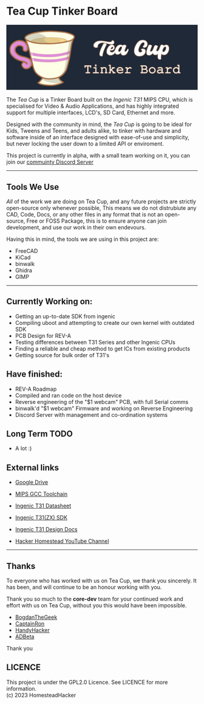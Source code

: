 # Tea Cup Tinker Board

![logo](https://github.com/HackerHomestead/teacup/blob/main/Artwork/TeaCupBanner.png)

The *Tea Cup* is a Tinker Board built on the *Ingenic T31* MIPS CPU, which is
specialised for Video & Audio Applications, and has highly integrated support
for multiple interfaces, LCD's, SD Card, Ethernet and more.

Designed with the community in mind, the *Tea Cup* is going to be ideal for
Kids, Tweens and Teens, and adults alike, to tinker with hardware and software
inside of an interface designed with ease-of-use and simplicity, but never 
locking the user down to a limited API or enviroment.


This project is currently in alpha, with a small team working on it, you can
join our [commuinty Discord Server](https://discord.gg/nxjvqgFQgJ)

----
## Tools We Use
*All* of the work we are doing on Tea Cup, and any future projects are strictly
open-source only whenever possible, This means we do not distrubiute any CAD, 
Code, Docs, or any other files in any format that is not an open-source, Free or
FOSS Package, this is to ensure anyone can join development, and use our work in
their own endevours.

Having this in mind, the tools we are using in this project are:
* FreeCAD
* KiCad
* binwalk
* Ghidra
* GIMP

----
## Currently Working on:
* Getting an up-to-date SDK from ingenic
* Compiling uboot and attempting to create our own kernel with outdated SDK
* PCB Design for REV-A
* Testing differences between T31 Series and other Ingenic CPUs
* Finding a reliable and cheap method to get ICs from existing products
* Getting source for bulk order of T31's

## Have finished:
* REV-A Roadmap
* Compiled and ran code on the host device
* Reverse engineering of the "$1 webcam" PCB, with full Serial comms
* binwalk'd "$1 webcam" Firmware and working on Reverse Engineering
* Discord Server with management and co-ordination systems

## Long Term TODO
* A lot :)

## External links
* [Google Drive](https://drive.google.com/drive/u/1/folders/1BEhvPF5wQ0bi8qQTojf_yk7Au3pODrgF)
* [MIPS GCC Toolchain](https://drive.google.com/file/d/13-upgyvXytasOUA2UAwAwBOmOL2-lcfM/view)
* [Ingenic T31 Datasheet](https://drive.google.com/file/d/12MYs0BrT4tRH-UkWt7oT5_zm6LXiKhQJ/view)
* [Ingenic T31(ZX) SDK](https://github.com/HackerHomestead/Ingenic-SDK-T31-1.1.1-20200508)
* [Ingenic T31 Design Docs](https://drive.google.com/file/d/1u1oQInZgQonMenszIMkonlOMmzxKc2aA/view)

* [Hacker Homestead YouTube Channel](https://www.youtube.com/@hackerhomestead)

----
## Thanks
To everyone who has worked with us on Tea Cup, we thank you sincerely. It has
been, and will continue to be an honour working with you.

Thank you so much to the **core-dev** team for your continued work and effort 
with us on Tea Cup, without you this would have been impossible.  
* [BogdanTheGeek](https://github.com/BogdanTheGeek)
* [CaptainRon](https://github.com/CapnRon)
* [HandyHacker](https://github.com/HackerHomestead)
* [ADBeta](https://github.com/ADBeta)

Thank you

## LICENCE
This project is under the GPL2.0 Licence. See LICENCE for more information.  
(c) 2023 HomesteadHacker

